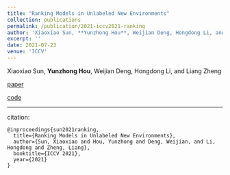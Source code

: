 ```yaml
---
title: "Ranking Models in Unlabeled New Environments"
collection: publications
permalink: /publication/2021-iccv2021-ranking
author: 'Xiaoxiao Sun, **Yunzhong Hou**, Weijian Deng, Hongdong Li, and Liang Zheng'
excerpt: ''
date: 2021-07-23
venue: 'ICCV'
---
```

Xiaoxiao Sun, **Yunzhong Hou**, Weijian Deng, Hongdong Li, and Liang Zheng


[paper](https://openaccess.thecvf.com/content/ICCV2021/papers/Sun_Ranking_Models_in_Unlabeled_New_Environments_ICCV_2021_paper.pdf)

[code](https://github.com/sxzrt/Proxy-Set)

---
citation:
```
@inproceedings{sun2021ranking,
  title={Ranking Models in Unlabeled New Environments},
  author={Sun, Xiaoxiao and Hou, Yunzhong and Deng, Weijian, and Li, Hongdong and Zheng, Liang},
  booktitle={ICCV 2021},
  year={2021}
}
```
